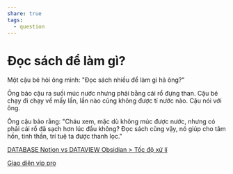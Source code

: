 ```yaml
---
share: true
tags:
  - question
---
```

# Đọc sách để làm gì?
Một cậu bé hỏi ông mình: "Đọc sách nhiều để làm gì hả ông?"

Ông bảo cậu ra suối múc nước nhưng phải bằng cái rổ đựng than. Cậu bé chạy đi chạy về mấy lần, lần nào cũng không được tí nước nào. Cậu nói với ông.

Ông cậu bảo rằng: "Cháu xem, mặc dù không múc được nước, nhưng có phải cái rổ đã sạch hơn lúc đầu không? Đọc sách cũng vậy, nó giúp cho tâm hồn, tinh thần, trí tuệ ta được thanh lọc."

[DATABASE Notion vs DATAVIEW Obsidian > Tốc độ xử lí](DATABASE%20Notion%20vs%20DATAVIEW%20Obsidian.md#Tốc%20độ%20xử%20lí)

[Giao diện vip pro](DATABASE%20Notion%20vs%20DATAVIEW%20Obsidian.md#Giao%20diện)

